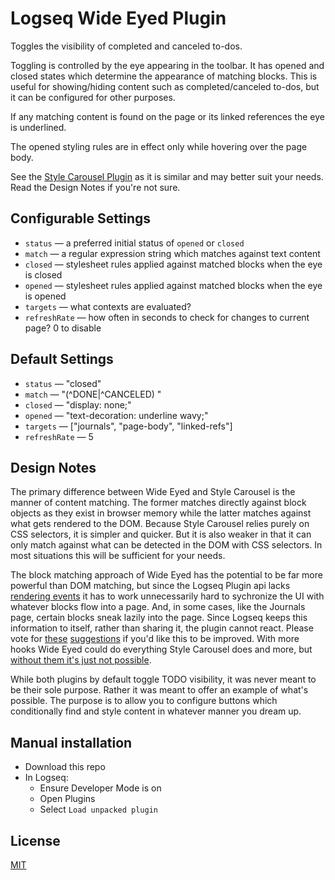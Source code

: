 # Logseq Wide Eyed Plugin

Toggles the visibility of completed and canceled to-dos.

Toggling is controlled by the eye appearing in the toolbar.  It has opened and closed states which determine the appearance of matching blocks.  This is useful for showing/hiding content such as completed/canceled to-dos, but it can be configured for other purposes.

If any matching content is found on the page or its linked references the eye is underlined.

The opened styling rules are in effect only while hovering over the page body.

See the [Style Carousel Plugin](https://github.com/mlanza/logseq-style-carousel) as it is similar and may better suit your needs.  Read the Design Notes if you're not sure.

## Configurable Settings
* `status` — a preferred initial status of `opened` or `closed`
* `match` — a regular expression string which matches against text content
* `closed` — stylesheet rules applied against matched blocks when the eye is closed
* `opened` — stylesheet rules applied against matched blocks when the eye is opened
* `targets` — what contexts are evaluated?
* `refreshRate` — how often in seconds to check for changes to current page?  0 to disable

## Default Settings
* `status` — "closed"
* `match` — "(^DONE|^CANCELED) "
* `closed` — "display: none;"
* `opened` — "text-decoration: underline wavy;"
* `targets` — ["journals", "page-body", "linked-refs"]
* `refreshRate` — 5

## Design Notes
The primary difference between Wide Eyed and Style Carousel is the manner of content matching.  The former matches directly against block objects as they exist in browser memory while the latter matches against what gets rendered to the DOM.  Because Style Carousel relies purely on CSS selectors, it is simpler and quicker.  But it is also weaker in that it can only match against what can be detected in the DOM with CSS selectors.  In most situations this will be sufficient for your needs.

The block matching approach of Wide Eyed has the potential to be far more powerful than DOM matching, but since the Logseq Plugin api lacks [rendering events](https://discuss.logseq.com/t/add-plugin-rendering-pipeline/5549) it has to work unnecessarily hard to sychronize the UI with whatever blocks flow into a page.  And, in some cases, like the Journals page, certain blocks sneak lazily into the page.  Since Logseq keeps this information to itself, rather than sharing it, the plugin cannot react.  Please vote for [these](https://discuss.logseq.com/t/add-more-event-hooks-subscriptions-for-plugins/5508) [suggestions](https://discuss.logseq.com/t/add-plugin-rendering-pipeline/5549) if you'd like this to be improved.  With more hooks Wide Eyed could do everything Style Carousel does and more, but [without them it's just not possible](https://github.com/mlanza/logseq-style-carousel/issues/1#issuecomment-1049810662).

While both plugins by default toggle TODO visibility, it was never meant to be their sole purpose.  Rather it was meant to offer an example of what's possible.  The purpose is to allow you to configure buttons which conditionally find and style content in whatever manner you dream up.

## Manual installation
* Download this repo
* In Logseq:
  * Ensure Developer Mode is on
  * Open Plugins
  * Select `Load unpacked plugin`

## License
[MIT](./LICENSE.md)

